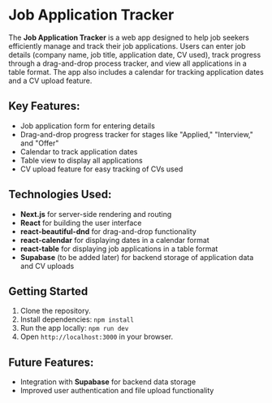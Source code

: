# Job Application Tracker

The **Job Application Tracker** is a web app designed to help job seekers efficiently manage and track their job applications. Users can enter job details (company name, job title, application date, CV used), track progress through a drag-and-drop process tracker, and view all applications in a table format. The app also includes a calendar for tracking application dates and a CV upload feature.

## Key Features:

- Job application form for entering details
- Drag-and-drop progress tracker for stages like "Applied," "Interview," and "Offer"
- Calendar to track application dates
- Table view to display all applications
- CV upload feature for easy tracking of CVs used

## Technologies Used:

- **Next.js** for server-side rendering and routing
- **React** for building the user interface
- **react-beautiful-dnd** for drag-and-drop functionality
- **react-calendar** for displaying dates in a calendar format
- **react-table** for displaying job applications in a table format
- **Supabase** (to be added later) for backend storage of application data and CV uploads

## Getting Started

1. Clone the repository.
2. Install dependencies: `npm install`
3. Run the app locally: `npm run dev`
4. Open `http://localhost:3000` in your browser.

## Future Features:

- Integration with **Supabase** for backend data storage
- Improved user authentication and file upload functionality
